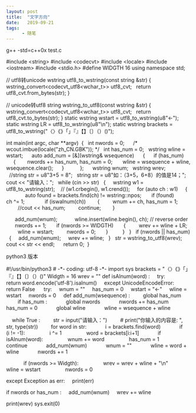 ```yaml
---
layout: post
title:  "文字方向"
date:   2019-09-21
tags:
      - 随笔
---
```



g++ -std=c++0x test.c



#include \<string>
#include \<codecvt>
#include \<locale>
#include \<iostream>
#include \<stdio.h>
#define WIDGTH 16
using namespace std;

// utf8转unicode
wstring utf8_to_wstring(const string &str)
{
  wstring_convert\<codecvt_utf8\<wchar_t\>\> utf8_cvt;
  return utf8_cvt.from_bytes(str);
}

// unicode转utf8
string wstring_to_utf8(const wstring &str)
{
  wstring_convert\<codecvt_utf8\<wchar_t\>\> utf8_cvt;
  return utf8_cvt.to_bytes(str);
}
static wstring wstart = utf8_to_wstring(u8\"←\");
static wstring LR = utf8_to_wstring(u8\"\\n\");
static wstring brackets =
utf8_to_wstring(\"〈〉《》「」『』【】〔〕（）()\");

int main(int argc, char \*\*argv) 
{
  int nwords = 0;
  
  /\* wcout.imbue(locale(\"zh_CN.GBK\")); \*/
  int has_num = 0;
  wstring wline = wstart;
  
  auto add_num = \[&\](wstring& wsequence) 
    {
     if (has_num) 
     { 
      nwords += has_num, has_num = 0;
      wline = wsequence + wline, wsequence.clear();
     }
     
    };
  
  wstring wnum;
  wstring wrev;
  
  //string str = u8\"3+5 = 8\";
  string str = u8\"如：（3+5，6+8）的值是14；\";
  cout \<\< \"请输入：\";
  while (cin >\> str)
  {
    wstring w1 = utf8_to_wstring(str);    // (w1.crbegin(),
w1.crend());
    for (auto ch : w1)
    {
      
      auto found = brackets.find(ch) != wstring::npos;
      if (found)
        ch \^= 1;
      
      if (iswalnum(ch)) 
      {
        wnum += ch, has_num = 1;
        //cout \<\< has_num;
        continue; 
      }

      add_num(wnum);
    
      wline.insert(wline.begin(), ch); // reverse order
      nwords += 1;
      if (nwords >= WIDGTH)
      {
        wrev += wline + LR;
        wline = wstart;
        nwords = 0;
      }
    
    }
  }
  if (nwords \|\| has_num) 
  {
    add_num(wnum);
    wrev += wline;
  }
  str = wstring_to_utf8(wrev);
  cout \<\< str \<\< endl;
  
  return 0; 
}



python3 版本

#!/usr/bin/python3
# -\*- coding: utf-8 -\*-
import sys
brackets = \"〈〉《》「」『』【】〔〕（）()\"
Widgth = 16
wrev = \"\"
def isAlnum(word) :
    try:
        return word.encode(\'utf-8\').isalnum()
    except UnicodeEncodeError:
        return False
    
try:
    wnum = \"\"
    has_num = 0
    wstart = \"←\"
    wline = wstart
    nwords = 0
    def add_num(wsequence) :
        global has_num
        if has_num :
            global nwords
            nwords += has_num
            has_num = 0
            global wline
            wline = wsequence + wline

    while True :
        str = input(\"请输入：\")
        # print(\"你输入的内容是: \", str, type(str))
        for word in str:
            i = brackets.find(word)
            if (i != -1):
                i \^= 1
                word = brackets\[i:i+1\]
            if isAlnum(word):
                wnum += word
                has_num = 1
                continue
            add_num(wnum)
            wnum = \"\"
            wline = word + wline
            nwords += 1

            if (nwords >= Widgth):
                wrev = wrev + wline + \"\\n\"
                wline = wstart
                nwords = 0

except Exception as err:
    print(err)

if nwords or has_num :
    add_num(wnum)
    wrev += wline

print(wrev)
sys.exit(0)



